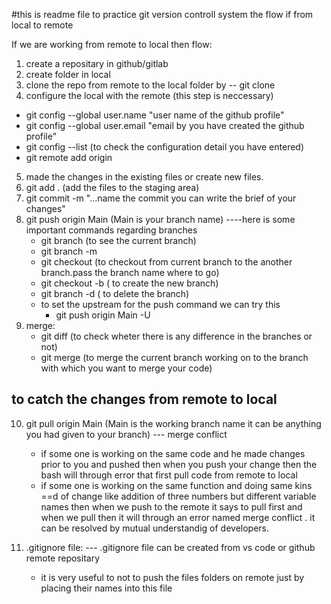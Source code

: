 #this is readme file to practice git version controll system the flow if from local to remote

If we are working from remote to local then flow:

1. create a repositary in github/gitlab
2. create folder in local
3. clone the repo from remote to the local folder by -- git clone <link of the repo created in github>
4. configure the local with the remote (this step is neccessary)
 - git config --global user.name "user name of the github profile"
 - git config --global user.email "email by you have created the github profile"
 - git config --list (to check the configuration detail you have entered)
 - git remote add origin <url of repository>
5. made the changes in the existing files or create new files.
6. git add . (add the files to the staging area)
7. git commit -m "...name the commit you can write the brief of your changes"
8. git push origin Main (Main is your branch name)
    ----here is some important commands regarding branches
    - git branch (to see the current branch)
    - git branch -m <new name for the branch by default it is master>
    - git checkout <branch name> (to checkout from current branch to the another branch.pass the branch name where to go)
    - git checkout -b <newbranchname> ( to create the new branch)
    - git branch -d <branchname> ( to delete the branch)
    - to set the upstream for the push command we can try this
      - git push origin Main -U
9. merge:
    - git diff <branchname> (to check wheter there is any difference in the branches or not)
    - git merge <branchname> (to merge the current branch working on to the branch with which you want to merge your code)
    
## to catch the changes from remote to local
10. git pull origin Main (Main is the working branch name it can be anything you had given to your branch)
    --- merge conflict
    - if some one is working on the same code and he made changes prior to you and pushed then when you push your change then the bash will through error that first pull code from remote to local
    - if some one is working on the same function and doing same kins ==d of change like addition of three numbers but different variable names then when we push to the remote it says to pull first and when we pull then it will through an error named merge conflict . it can be resolved by mutual understandig of developers.

11. .gitignore file:
    --- .gitignore file can be created from vs code or github remote repositary
    - it is very useful to not to push the files folders on remote just by placing their names into this file


